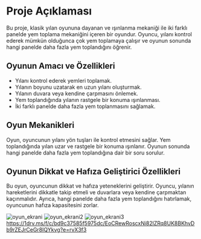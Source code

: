 # Proje Açıklaması
Bu proje, klasik yılan oyununa dayanan ve ışınlanma mekaniği ile iki farklı panelde yem toplama mekaniğini içeren bir oyundur. Oyuncu, yılanı kontrol ederek mümkün olduğunca çok yem toplamaya çalışır ve oyunun sonunda hangi panelde daha fazla yem toplandığını öğrenir.

## Oyunun Amacı ve Özellikleri
- Yılanı kontrol ederek yemleri toplamak.
- Yılanın boyunu uzatarak en uzun yılanı oluşturmak.
- Yılanın duvara veya kendine çarpmasını önlemek.
- Yem toplandığında yılanın rastgele bir konuma ışınlanması.
- İki farklı panelde daha fazla yem toplanmasını sağlamak.

## Oyun Mekanikleri
Oyun, oyuncunun yılanı yön tuşları ile kontrol etmesini sağlar. Yem toplandığında yılan uzar ve rastgele bir konuma ışınlanır. Oyunun sonunda hangi panelde daha fazla yem toplandığına dair bir soru sorulur.

## Oyunun Dikkat ve Hafıza Geliştirici Özellikleri
Bu oyun, oyuncunun dikkat ve hafıza yeteneklerini geliştirir. Oyuncu, yılanın hareketlerini dikkatle takip etmeli ve duvarlara veya kendine çarpmaktan kaçınmalıdır. Ayrıca, hangi panelde daha fazla yem toplandığını hatırlamak, oyuncunun hafıza kapasitesini zorlar.

![oyun_ekrani](https://github.com/furkanak47/unity_y-lan/assets/148468950/a56d16fa-1d79-40e1-b86a-02fdc8ba054a)
![oyun_ekrani2](https://github.com/furkanak47/unity_y-lan/assets/148468950/3d71598a-9b4a-499b-8a9e-166d8a7c4092)
![oyun_ekrani3](https://github.com/furkanak47/unity_y-lan/assets/148468950/9a5213de-3e95-4a95-8133-49d413836ae0)
https://1drv.ms/f/c/bd9c37585f5975dc/EoCRewRoscxNi82lZRq8UK8BKhvDb9rZEJrCeGr8IQYkvg?e=rvX3f3
